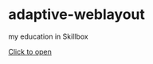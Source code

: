 # adaptive-weblayout
my education in Skillbox

[Click to open](https://sergeim63.github.io/adaptive-weblayout/)
